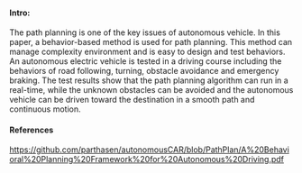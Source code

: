 #### Intro:
The path planning is one of the key issues of autonomous vehicle. In this paper, a behavior-based method is used for path planning. This method can manage complexity environment and is easy to design and test behaviors. An autonomous electric vehicle is tested in a driving course including the behaviors of road following, turning, obstacle avoidance and emergency braking. The test results show that the path planning algorithm can run in a real-time, while the unknown obstacles can be avoided and the autonomous vehicle can be driven toward the destination in a smooth path and continuous motion.


#### References 

  https://github.com/parthasen/autonomousCAR/blob/PathPlan/A%20Behavioral%20Planning%20Framework%20for%20Autonomous%20Driving.pdf

